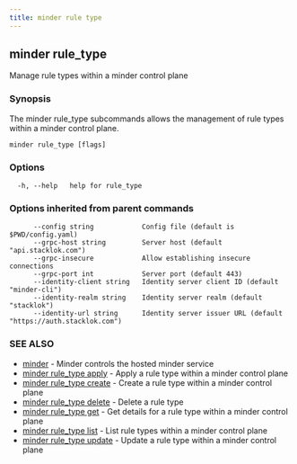 ```yaml
---
title: minder rule type
---
```

## minder rule_type

Manage rule types within a minder control plane

### Synopsis

The minder rule_type subcommands allows the management of rule types within
a minder control plane.

```
minder rule_type [flags]
```

### Options

```
  -h, --help   help for rule_type
```

### Options inherited from parent commands

```
      --config string            Config file (default is $PWD/config.yaml)
      --grpc-host string         Server host (default "api.stacklok.com")
      --grpc-insecure            Allow establishing insecure connections
      --grpc-port int            Server port (default 443)
      --identity-client string   Identity server client ID (default "minder-cli")
      --identity-realm string    Identity server realm (default "stacklok")
      --identity-url string      Identity server issuer URL (default "https://auth.stacklok.com")
```

### SEE ALSO

* [minder](minder.md)	 - Minder controls the hosted minder service
* [minder rule_type apply](minder_rule_type_apply.md)	 - Apply a rule type within a minder control plane
* [minder rule_type create](minder_rule_type_create.md)	 - Create a rule type within a minder control plane
* [minder rule_type delete](minder_rule_type_delete.md)	 - Delete a rule type
* [minder rule_type get](minder_rule_type_get.md)	 - Get details for a rule type within a minder control plane
* [minder rule_type list](minder_rule_type_list.md)	 - List rule types within a minder control plane
* [minder rule_type update](minder_rule_type_update.md)	 - Update a rule type within a minder control plane

